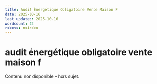 ```yaml
---
title: Audit Énergétique Obligatoire Vente Maison F
date: 2025-10-16
last_updated: 2025-10-16
wordcount: 12
robots: noindex
---
```


# audit énergétique obligatoire vente maison f

Contenu non disponible – hors sujet.